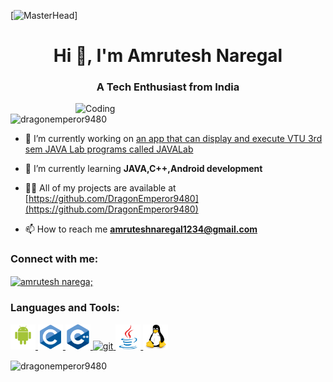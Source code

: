 [![MasterHead](https://storage.googleapis.com/gweb-uniblog-publish-prod/original_images/Hero-Blogpost_190121_8MB.gif)]
<h1 align="center">Hi 👋, I'm Amrutesh Naregal</h1>
<h3 align="center">A Tech Enthusiast from India</h3>
<img align="right" alt="Coding" width="400" src="https://media.tenor.com/GfSX-u7VGM4AAAAM/coding.gif">

<p align="left"> <img src="https://komarev.com/ghpvc/?username=dragonemperor9480&label=Profile%20views&color=0e75b6&style=flat" alt="dragonemperor9480" /> </p>

- 🔭 I’m currently working on [an app that can display and execute VTU 3rd sem JAVA Lab programs called JAVALab](https://github.com/DragonEmperor9480/JAVAlab-app)

- 🌱 I’m currently learning **JAVA,C++,Android development**

- 👨‍💻 All of my projects are available at [https://github.com/DragonEmperor9480](https://github.com/DragonEmperor9480)

- 📫 How to reach me **amruteshnaregal1234@gmail.com**

<h3 align="left">Connect with me:</h3>
<p align="left">
<a href="https://linkedin.com/in/amrutesh narega;" target="blank"><img align="center" src="https://raw.githubusercontent.com/rahuldkjain/github-profile-readme-generator/master/src/images/icons/Social/linked-in-alt.svg" alt="amrutesh narega;" height="30" width="40" /></a>
</p>

<h3 align="left">Languages and Tools:</h3>
<p align="left"> <a href="https://developer.android.com" target="_blank" rel="noreferrer"> <img src="https://raw.githubusercontent.com/devicons/devicon/master/icons/android/android-original-wordmark.svg" alt="android" width="40" height="40"/> </a> <a href="https://www.cprogramming.com/" target="_blank" rel="noreferrer"> <img src="https://raw.githubusercontent.com/devicons/devicon/master/icons/c/c-original.svg" alt="c" width="40" height="40"/> </a> <a href="https://www.w3schools.com/cpp/" target="_blank" rel="noreferrer"> <img src="https://raw.githubusercontent.com/devicons/devicon/master/icons/cplusplus/cplusplus-original.svg" alt="cplusplus" width="40" height="40"/> </a> <a href="https://git-scm.com/" target="_blank" rel="noreferrer"> <img src="https://www.vectorlogo.zone/logos/git-scm/git-scm-icon.svg" alt="git" width="40" height="40"/> </a> <a href="https://www.java.com" target="_blank" rel="noreferrer"> <img src="https://raw.githubusercontent.com/devicons/devicon/master/icons/java/java-original.svg" alt="java" width="40" height="40"/> </a> <a href="https://www.linux.org/" target="_blank" rel="noreferrer"> <img src="https://raw.githubusercontent.com/devicons/devicon/master/icons/linux/linux-original.svg" alt="linux" width="40" height="40"/> </a> </p>

<p><img align="center" src="https://github-readme-stats.vercel.app/api/top-langs?username=dragonemperor9480&show_icons=true&locale=en&layout=compact" alt="dragonemperor9480" /></p>

